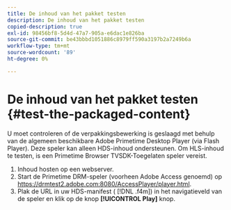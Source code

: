 ```yaml
---
title: De inhoud van het pakket testen
description: De inhoud van het pakket testen
copied-description: true
exl-id: 98456bf8-5d4d-47a7-905a-e6dac1e826ba
source-git-commit: be43bbbd1051886c8979ff590a3197b2a7249b6a
workflow-type: tm+mt
source-wordcount: '89'
ht-degree: 0%

---
```


# De inhoud van het pakket testen {#test-the-packaged-content}

U moet controleren of de verpakkingsbewerking is geslaagd met behulp van de algemeen beschikbare Adobe Primetime Desktop Player (via Flash Player). Deze speler kan alleen HDS-inhoud ondersteunen. Om HLS-inhoud te testen, is een Primetime Browser TVSDK-Toegelaten speler vereist.

1. Inhoud hosten op een webserver.
1. Start de Primetime DRM-speler (voorheen Adobe Access genoemd) op https://drmtest2.adobe.com:8080/AccessPlayer/player.html.
1. Plak de URL in uw HDS-manifest ( [!DNL .f4m]) in het navigatieveld van de speler en klik op de knop **[!UICONTROL Play]** knop.
